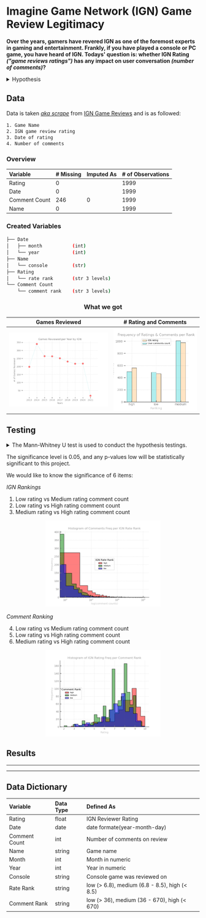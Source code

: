 # Imagine Game Network (IGN) Game Review Legitimacy

 **Over the years, gamers have revered IGN as one of the foremost experts in gaming and entertainment. Frankly, if you have played a console or PC game, you have heard of IGN. Todays' question is: whether IGN Rating *("game reviews ratings")* has any impact on user conversation *(number of comments)*?**

<details>
<summary>Hypothesis</summary>

    [H0] Higher-rated games have more conversations. 
    [H1] Higher-rated games do not have more conversations. 

</details>

## Data

Data is taken [*aka scrape*](src/webscrapper.py) from [IGN Game Reviews](https://www.ign.com/reviews/games) and is as followed:

    1. Game Name 
    2. IGN game review rating
    3. Date of rating
    4. Number of comments 

### Overview 

|Variable|# Missing|Imputed As|# of Observations |
|:--------|:----------|:-------|:-------------|
|Rating|0||1999|
|Date|0||1999|
|Comment Count|246|0|1999|
|Name|0||1999|


### Created Variables

```bash
├── Date
│   ├── month           (int)
│   └── year            (int)
├── Name
│   └── console         (str)
├── Rating
│   └── rate rank       (str 3 levels)
└── Comment Count
    └── comment rank    (str 3 levels)
```

<h3 align = "center" color =grey> What we got </h3>

Games Reviewed|# Rating and Comments
:-:|:-:
<img src = "img/game_reviewed.png" width = "500"></img>|<img src = "img/nrating_and_ncomment.png"></img>

## Testing

<details>

<summary>The Mann-Whitney U test is used to conduct the hypothesis testings. </summary>

__Mann-Whitney U Test__ compares two independent groups when the dependent variable is either ordinal or continuous but not normally distributed.

<u>Assumptions</u>

1. The dependent variable is ordinal or continuous.
2. The Independent variable is two categorically independent groups.
3. Observations are independent.
4. Dataset is not normally distributed.

</details>

The significance level is 0.05, and any p-values low will be statistically significant to this project.

We would like to know the significance of 6 items:

*IGN Rankings*

1. Low rating vs Medium rating comment count
2. Low rating vs High rating comment count
3. Medium rating vs High rating comment count
   
<p align="center"><img src = "img/ign_rank_ncomment.png" width = "300"></p>

*Comment Ranking*

4. Low rating vs Medium rating comment count
5. Low rating vs High rating comment count
6. Medium rating vs High rating comment count


<p align="center"><img src = "img/comment_rank_ignrating.png" width = "300"></p>

## Results 


---

---


## Data Dictionary

|Variable|Data Type|Defined As|
|:--------|:----------|:-------|
|Rating|float|IGN Reviewer Rating|
|Date|date|date formate(year-month-day)|
|Comment Count|int|Number of comments on review|
|Name|string|Game name|
|Month|int|Month in numeric|
|Year|int|Year in numeric|
|Console|string|Console game was reviewed on|
|Rate Rank|string|low (> 6.8), medium (6.8 - 8.5), high (< 8.5)|
|Comment Rank|string|low (> 36), medium (36 - 670), high (< 670)|
